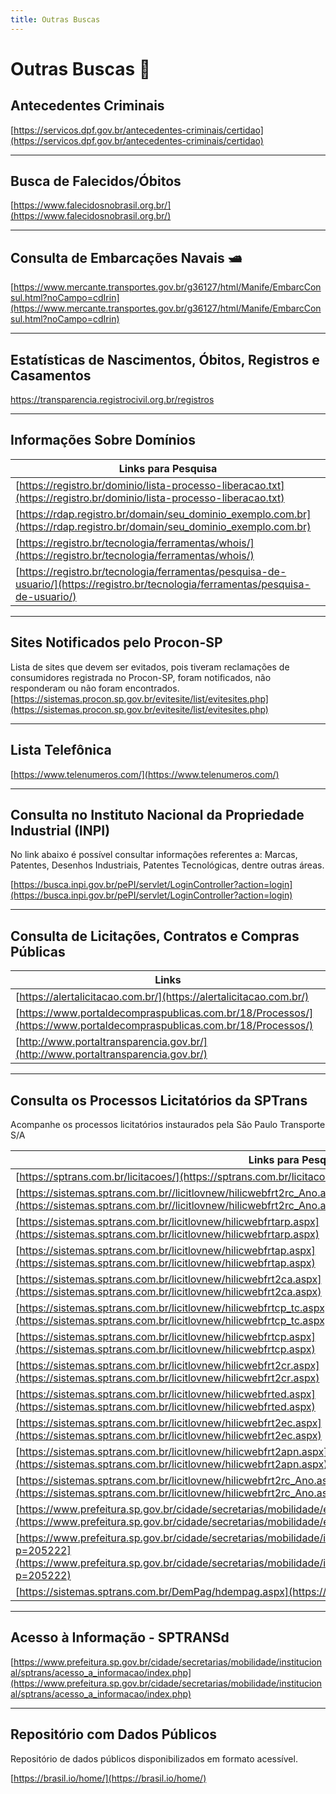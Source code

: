 ```yaml
---
title: Outras Buscas
---
```

# Outras Buscas 🔎
## Antecedentes Criminais
[https://servicos.dpf.gov.br/antecedentes-criminais/certidao](https://servicos.dpf.gov.br/antecedentes-criminais/certidao)

---
## Busca de Falecidos/Óbitos
[https://www.falecidosnobrasil.org.br/](https://www.falecidosnobrasil.org.br/)
    
---
## Consulta de Embarcações Navais 🛥️
[https://www.mercante.transportes.gov.br/g36127/html/Manife/EmbarcConsul.html?noCampo=cdIrin](https://www.mercante.transportes.gov.br/g36127/html/Manife/EmbarcConsul.html?noCampo=cdIrin)

---
## Estatísticas de Nascimentos, Óbitos, Registros e Casamentos
[https://transparencia.registrocivil.org.br/registros ](https://transparencia.registrocivil.org.br/registros )

---
## Informações Sobre Domínios
|Links para Pesquisa|
|--|
|[https://registro.br/dominio/lista-processo-liberacao.txt](https://registro.br/dominio/lista-processo-liberacao.txt)|
|[https://rdap.registro.br/domain/seu_dominio_exemplo.com.br](https://rdap.registro.br/domain/seu_dominio_exemplo.com.br)|
|[https://registro.br/tecnologia/ferramentas/whois/](https://registro.br/tecnologia/ferramentas/whois/)|
|[https://registro.br/tecnologia/ferramentas/pesquisa-de-usuario/](https://registro.br/tecnologia/ferramentas/pesquisa-de-usuario/)|

---
## Sites Notificados pelo Procon-SP
Lista de sites que devem ser evitados, pois tiveram reclamações de consumidores registrada no Procon-SP, foram notificados, não responderam ou não foram encontrados.
[https://sistemas.procon.sp.gov.br/evitesite/list/evitesites.php](https://sistemas.procon.sp.gov.br/evitesite/list/evitesites.php)
    
---
## Lista Telefônica
[https://www.telenumeros.com/](https://www.telenumeros.com/)
       
---
## Consulta no Instituto Nacional da Propriedade Industrial (INPI)
No link abaixo é possível consultar informações referentes a: Marcas, Patentes, Desenhos Industriais, Patentes Tecnológicas, dentre outras áreas.

[https://busca.inpi.gov.br/pePI/servlet/LoginController?action=login](https://busca.inpi.gov.br/pePI/servlet/LoginController?action=login)
    
---
## Consulta de Licitações, Contratos e Compras Públicas
|Links|
|--|
|[https://alertalicitacao.com.br/](https://alertalicitacao.com.br/)|
|[https://www.portaldecompraspublicas.com.br/18/Processos/](https://www.portaldecompraspublicas.com.br/18/Processos/)|
|[http://www.portaltransparencia.gov.br/](http://www.portaltransparencia.gov.br/)|

---
## Consulta os Processos Licitatórios da SPTrans
Acompanhe os processos licitatórios instaurados pela São Paulo Transporte S/A

|Links para Pesquisa|
|--|
|[https://sptrans.com.br/licitacoes/](https://sptrans.com.br/licitacoes/)|
|[https://sistemas.sptrans.com.br//licitlovnew/hilicwebfrt2rc_Ano.aspx](https://sistemas.sptrans.com.br//licitlovnew/hilicwebfrt2rc_Ano.aspx)|
|[https://sistemas.sptrans.com.br/licitlovnew/hilicwebfrtarp.aspx](https://sistemas.sptrans.com.br/licitlovnew/hilicwebfrtarp.aspx)|
|[https://sistemas.sptrans.com.br/licitlovnew/hilicwebfrtap.aspx](https://sistemas.sptrans.com.br/licitlovnew/hilicwebfrtap.aspx)|
|[https://sistemas.sptrans.com.br/licitlovnew/hilicwebfrt2ca.aspx](https://sistemas.sptrans.com.br/licitlovnew/hilicwebfrt2ca.aspx)|
|[https://sistemas.sptrans.com.br/licitlovnew/hilicwebfrtcp_tc.aspx](https://sistemas.sptrans.com.br/licitlovnew/hilicwebfrtcp_tc.aspx)|
|[https://sistemas.sptrans.com.br/licitlovnew/hilicwebfrtcp.aspx](https://sistemas.sptrans.com.br/licitlovnew/hilicwebfrtcp.aspx)|
|[https://sistemas.sptrans.com.br/licitlovnew/hilicwebfrt2cr.aspx](https://sistemas.sptrans.com.br/licitlovnew/hilicwebfrt2cr.aspx)|
|[https://sistemas.sptrans.com.br/licitlovnew/hilicwebfrted.aspx](https://sistemas.sptrans.com.br/licitlovnew/hilicwebfrted.aspx)|
|[https://sistemas.sptrans.com.br/licitlovnew/hilicwebfrt2ec.aspx](https://sistemas.sptrans.com.br/licitlovnew/hilicwebfrt2ec.aspx)|
|[https://sistemas.sptrans.com.br/licitlovnew/hilicwebfrt2apn.aspx](https://sistemas.sptrans.com.br/licitlovnew/hilicwebfrt2apn.aspx)|
|[https://sistemas.sptrans.com.br/licitlovnew/hilicwebfrt2rc_Ano.aspx](https://sistemas.sptrans.com.br/licitlovnew/hilicwebfrt2rc_Ano.aspx)|
|[https://www.prefeitura.sp.gov.br/cidade/secretarias/mobilidade/edital/index.php?p=247319](https://www.prefeitura.sp.gov.br/cidade/secretarias/mobilidade/edital/index.php?p=247319)|
|[https://www.prefeitura.sp.gov.br/cidade/secretarias/mobilidade/institucional/sptrans/acesso_a_informacao/index.php?p=205222](https://www.prefeitura.sp.gov.br/cidade/secretarias/mobilidade/institucional/sptrans/acesso_a_informacao/index.php?p=205222)|
|[https://sistemas.sptrans.com.br/DemPag/hdempag.aspx](https://sistemas.sptrans.com.br/DemPag/hdempag.aspx)|

---
## Acesso à Informação - SPTRANSd
[https://www.prefeitura.sp.gov.br/cidade/secretarias/mobilidade/institucional/sptrans/acesso_a_informacao/index.php](https://www.prefeitura.sp.gov.br/cidade/secretarias/mobilidade/institucional/sptrans/acesso_a_informacao/index.php)

---
## Repositório com Dados Públicos
Repositório de dados públicos disponibilizados em formato acessível.

[https://brasil.io/home/](https://brasil.io/home/)